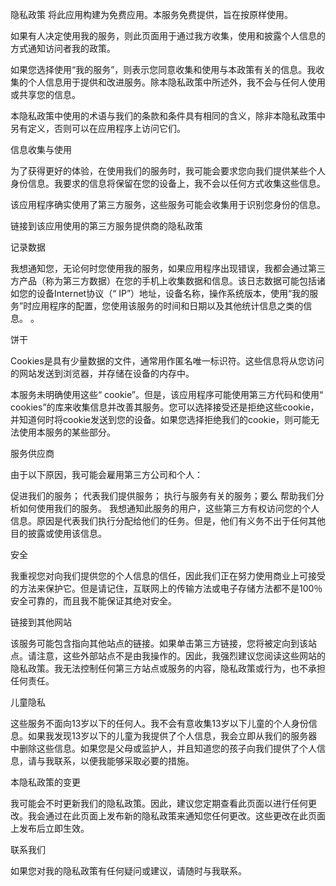 隐私政策
将此应用构建为免费应用。本服务免费提供，旨在按原样使用。

如果有人决定使用我的服务，则此页面用于通过我方收集，使用和披露个人信息的方式通知访问者我的政策。

如果您选择使用“我的服务”，则表示您同意收集和使用与本政策有关的信息。我收集的个人信息用于提供和改进服务。除本隐私政策中所述外，我不会与任何人使用或共享您的信息。

本隐私政策中使用的术语与我们的条款和条件具有相同的含义，除非本隐私政策中另有定义，否则可以在应用程序上访问它们。

信息收集与使用

为了获得更好的体验，在使用我们的服务时，我可能会要求您向我们提供某些个人身份信息。我要求的信息将保留在您的设备上，我不会以任何方式收集这些信息。

该应用程序确实使用了第三方服务，这些服务可能会收集用于识别您身份的信息。

链接到该应用使用的第三方服务提供商的隐私政策

记录数据

我想通知您，无论何时您使用我的服务，如果应用程序出现错误，我都会通过第三方产品（称为第三方数据）在您的手机上收集数据和信息。该日志数据可能包括诸如您的设备Internet协议（“ IP”）地址，设备名称，操作系统版本，使用“我的服务”时应用程序的配置，您使用该服务的时间和日期以及其他统计信息之类的信息。 。

饼干

Cookies是具有少量数据的文件，通常用作匿名唯一标识符。这些信息将从您访问的网站发送到浏览器，并存储在设备的内存中。

本服务未明确使用这些“ cookie”。但是，该应用程序可能使用第三方代码和使用“ cookies”的库来收集信息并改善其服务。您可以选择接受还是拒绝这些cookie，并知道何时将cookie发送到您的设备。如果您选择拒绝我们的cookie，则可能无法使用本服务的某些部分。

服务供应商

由于以下原因，我可能会雇用第三方公司和个人：

促进我们的服务；
代表我们提供服务；
执行与服务有关的服务；要么
帮助我们分析如何使用我们的服务。
我想通知此服务的用户，这些第三方有权访问您的个人信息。原因是代表我们执行分配给他们的任务。但是，他们有义务不出于任何其他目的披露或使用该信息。

安全

我重视您对向我们提供您的个人信息的信任，因此我们正在努力使用商业上可接受的方法来保护它。但是请记住，互联网上的传输方法或电子存储方法都不是100％安全可靠的，而且我不能保证其绝对安全。

链接到其他网站

该服务可能包含指向其他站点的链接。如果单击第三方链接，您将被定向到该站点。请注意，这些外部站点不是由我操作的。因此，我强烈建议您阅读这些网站的隐私政策。我无法控制任何第三方站点或服务的内容，隐私政策或行为，也不承担任何责任。

儿童隐私

这些服务不面向13岁以下的任何人。我不会有意收集13岁以下儿童的个人身份信息。如果我发现13岁以下的儿童为我提供了个人信息，我会立即从我们的服务器中删除这些信息。如果您是父母或监护人，并且知道您的孩子向我们提供了个人信息，请与我联系，以便我能够采取必要的措施。

本隐私政策的变更

我可能会不时更新我们的隐私政策。因此，建议您定期查看此页面以进行任何更改。我会通过在此页面上发布新的隐私政策来通知您任何更改。这些更改在此页面上发布后立即生效。

联系我们

如果您对我的隐私政策有任何疑问或建议，请随时与我联系。
